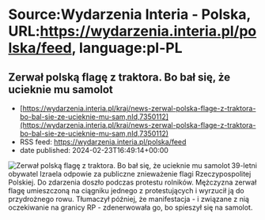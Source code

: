 # Source:Wydarzenia Interia - Polska, URL:https://wydarzenia.interia.pl/polska/feed, language:pl-PL

## Zerwał polską flagę z traktora. Bo bał się, że ucieknie mu samolot
 - [https://wydarzenia.interia.pl/kraj/news-zerwal-polska-flage-z-traktora-bo-bal-sie-ze-ucieknie-mu-sam,nId,7350112](https://wydarzenia.interia.pl/kraj/news-zerwal-polska-flage-z-traktora-bo-bal-sie-ze-ucieknie-mu-sam,nId,7350112)
 - RSS feed: https://wydarzenia.interia.pl/polska/feed
 - date published: 2024-02-23T16:49:14+00:00

<p><a href="https://wydarzenia.interia.pl/kraj/news-zerwal-polska-flage-z-traktora-bo-bal-sie-ze-ucieknie-mu-sam,nId,7350112"><img align="left" alt="Zerwał polską flagę z traktora. Bo bał się, że ucieknie mu samolot" src="https://i.iplsc.com/zerwal-polska-flage-z-traktora-bo-bal-sie-ze-ucieknie-mu-sam/000INNQ0D6UOXOLY-C321.jpg" /></a>39-letni obywatel Izraela odpowie za publiczne znieważenie flagi Rzeczypospolitej Polskiej. Do zdarzenia doszło podczas protestu rolników. Mężczyzna zerwał flagę umieszczoną na ciągniku jednego z protestujących i wyrzucił ją do przydrożnego rowu. Tłumaczył później, że manifestacja - i związane z nią oczekiwanie na granicy RP - zdenerwowała go, bo spieszył się na samolot.</p><br clear="all" />

